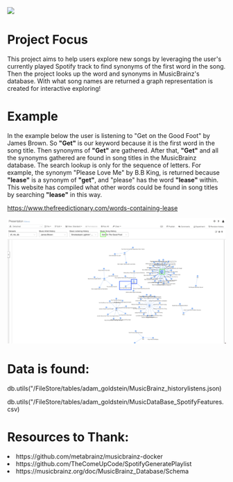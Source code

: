 <img src="Images/UMBC_Graduate_School.jpg" width="150"> 

# Project Focus
This project aims to help users explore new songs by leveraging the user's currently played Spotify track to find synonyms of the first word in the song. Then the project looks up the word and synonyms in MusicBrainz's database.  With what song names are returned a graph representation is created for interactive exploring!

# Example
In the example below the user is listening to "Get on the Good Foot" by James Brown.  So **"Get"** is our keyword because it is the first word in the song title.  Then synonyms of **"Get"** are gathered.  After that, **"Get"** and all the synonyms gathered are found in song titles in the MusicBrainz database.  The search lookup is only for the sequence of letters. For example, the synonym "Please Love Me" by B.B King, is returned because **"lease"** is a synonym of **"get"**, and "please" has the word **"lease"** within.  This website has compiled what other words could be found in song titles by searching **"lease"** in this way. 

https://www.thefreedictionary.com/words-containing-lease

<img src="Images/Spotify_Explore Music_SongNames.png">



# Data is found:
db.utils("/FileStore/tables/adam_goldstein/MusicBrainz_historylistens.json)

db.utils("/FileStore/tables/adam_goldstein/MusicDataBase_SpotifyFeatures.csv)

# Resources to Thank:
<li>https://github.com/metabrainz/musicbrainz-docker</li>

<li>https://github.com/TheComeUpCode/SpotifyGeneratePlaylist</li>

<li> https://musicbrainz.org/doc/MusicBrainz_Database/Schema</li>




